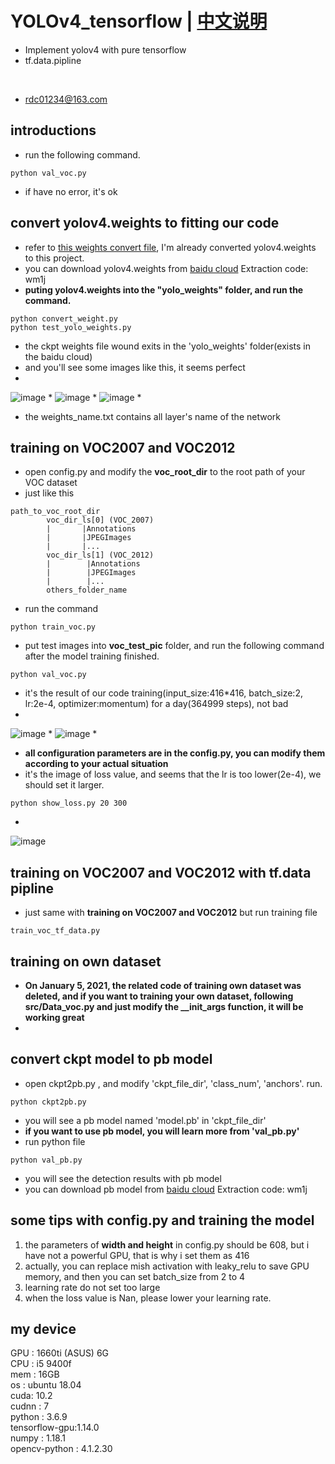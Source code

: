 # YOLOv4_tensorflow | [中文说明](README.cn.md)
* Implement yolov4 with pure tensorflow
* tf.data.pipline
</br>

* rdc01234@163.com

## introductions
* run the following command.
```
python val_voc.py
```
* if have no error, it's ok

## convert yolov4.weights to fitting our code
* refer to [this weights convert file](https://github.com/wizyoung/YOLOv3_TensorFlow/blob/master/convert_weight.py), I'm already converted yolov4.weights to this project.
* you can download yolov4.weights from [baidu cloud](https://pan.baidu.com/s/1VnX5lWT4CkHyqq0JQSllmA)  Extraction code: wm1j
* **puting yolov4.weights into the "yolo_weights" folder, and run the command.**
```
python convert_weight.py
python test_yolo_weights.py
```
* the ckpt weights file wound exits in the 'yolo_weights' folder(exists in the baidu cloud)
* and you'll see some images like this, it seems perfect
* 
![image](https://github.com/rrddcc/YOLOv4_tensorflow/blob/master/coco_save/dog.jpg)
* 
![image](https://github.com/rrddcc/YOLOv4_tensorflow/blob/master/coco_save/eagle.jpg)
* 
![image](https://github.com/rrddcc/YOLOv4_tensorflow/blob/master/coco_save/person.jpg)
* 
* the weights_name.txt contains all layer's name of the network 

## training on VOC2007 and VOC2012
* open config.py and modify the **voc_root_dir** to the root path of your VOC dataset </br>
* just like this
```
path_to_voc_root_dir
        voc_dir_ls[0] (VOC_2007)
        |       |Annotations
        |       |JPEGImages
        |       |...
        voc_dir_ls[1] (VOC_2012)
        |        |Annotations
        |        |JPEGImages
        |        |...
        others_folder_name
```
* run the command
```
python train_voc.py
```
* put test images into **voc_test_pic** folder, and run the following command after the model training finished.</br>
```
python val_voc.py
```
* it's the result of our code training(input_size:416*416, batch_size:2, lr:2e-4, optimizer:momentum) for a day(364999 steps), not bad
* 
![image](https://github.com/rrddcc/YOLOv4_tensorflow/blob/master/voc_save/000302.jpg)
* 
![image](https://github.com/rrddcc/YOLOv4_tensorflow/blob/master/voc_save/000288.jpg)
* 

* **all configuration parameters are in the config.py, you can modify them according to your actual situation**
* it's the image of loss value, and seems that the lr is too lower(2e-4), we should set it larger.
```
python show_loss.py 20 300
```
* 
![image](https://github.com/rrddcc/YOLOv4_tensorflow/blob/master/loss.png)

## training on VOC2007 and VOC2012 with tf.data pipline
* just same with **training on VOC2007 and VOC2012** but run training file
```
train_voc_tf_data.py
```

## training on own dataset
* **On January 5, 2021, the related code of training own dataset was deleted, and if you want to training your own dataset, following **src/Data_voc.py**  and just modify the **__init_args** function, it will be working great**
* 

## convert ckpt model to pb model
* open ckpt2pb.py , and modify 'ckpt_file_dir', 'class_num', 'anchors'. run.
```
python ckpt2pb.py
```
* you will see a pb model named 'model.pb' in 'ckpt_file_dir'
* **if you want to use pb model, you will learn more from 'val_pb.py'**
* run python file
```
python val_pb.py
```
* you will see the detection results with pb model 
* you can download pb model from [baidu cloud](https://pan.baidu.com/s/1VnX5lWT4CkHyqq0JQSllmA)  Extraction code: wm1j

## some tips with config.py and training the model
1. the parameters of **width and height** in config.py should be 608, but i have not a powerful GPU, that is why i set them as 416
2. actually, you can replace mish activation with leaky_relu to save GPU memory, and then you can set batch_size from 2 to 4
3. learning rate do not set too large
4. when the loss value is Nan, please lower your learning rate.

## my device
GPU : 1660ti (ASUS) 6G</br>
CPU : i5 9400f</br>
mem : 16GB</br>
os  : ubuntu 18.04</br>
cuda: 10.2</br>
cudnn : 7</br>
python : 3.6.9</br>
tensorflow-gpu:1.14.0</br>
numpy : 1.18.1</br>
opencv-python : 4.1.2.30</br>
